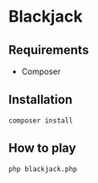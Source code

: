 # Blackjack

## Requirements

- Composer

## Installation

```shell
composer install
```

## How to play

```shell
php blackjack.php
```